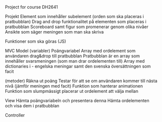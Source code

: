 Project for course DH2641


Projekt
Element som innehåller subelement (orden som ska placeras i pratbubblan)
Drag and drop funktionalitet på elementen som placeras i pratbubblan
Scoreboard samt figur som promenerar genom olika nivåer
Ansikte som säger meningen som man ska skriva


Funktioner som ska göras (JS)

MVC
Model
(variabler)
Poängvariabel
Array med ordelement som användaren drag&drop till pratbubblan
Pratbubblan är en array som innehåller svarsmeningen (som man drar ordelementen till)
Array med dictionaries i - engelska meningar samt den svenska översättningen som facit

(metoder)
Räkna ut poäng
Testar för att se om användaren kommer till nästa nivå (jämför meningen med facit)
Funktion som hanterar animationen
Funktion som slumpmässigt placerar ut ordelement att välja mellan

View
Hämta poängvariabeln och presentera denna
Hämta ordelementen och visa dem i pratbubblan

Controller
